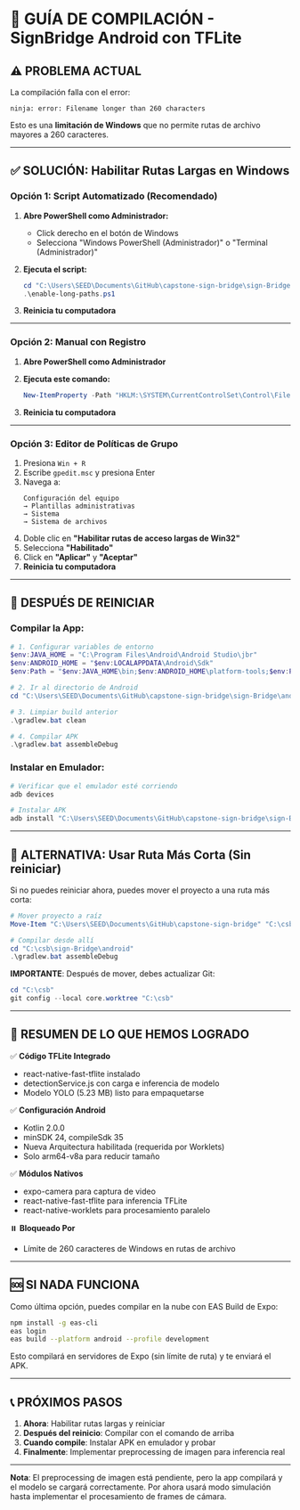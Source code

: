 # 🚀 GUÍA DE COMPILACIÓN - SignBridge Android con TFLite

## ⚠️ PROBLEMA ACTUAL

La compilación falla con el error:
```
ninja: error: Filename longer than 260 characters
```

Esto es una **limitación de Windows** que no permite rutas de archivo mayores a 260 caracteres.

---

## ✅ SOLUCIÓN: Habilitar Rutas Largas en Windows

### **Opción 1: Script Automatizado (Recomendado)**

1. **Abre PowerShell como Administrador:**
   - Click derecho en el botón de Windows
   - Selecciona "Windows PowerShell (Administrador)" o "Terminal (Administrador)"

2. **Ejecuta el script:**
   ```powershell
   cd "C:\Users\SEED\Documents\GitHub\capstone-sign-bridge\sign-Bridge"
   .\enable-long-paths.ps1
   ```

3. **Reinicia tu computadora**

---

### **Opción 2: Manual con Registro**

1. **Abre PowerShell como Administrador**

2. **Ejecuta este comando:**
   ```powershell
   New-ItemProperty -Path "HKLM:\SYSTEM\CurrentControlSet\Control\FileSystem" -Name "LongPathsEnabled" -Value 1 -PropertyType DWORD -Force
   ```

3. **Reinicia tu computadora**

---

### **Opción 3: Editor de Políticas de Grupo**

1. Presiona `Win + R`
2. Escribe `gpedit.msc` y presiona Enter
3. Navega a: 
   ```
   Configuración del equipo
   → Plantillas administrativas
   → Sistema
   → Sistema de archivos
   ```
4. Doble clic en **"Habilitar rutas de acceso largas de Win32"**
5. Selecciona **"Habilitado"**
6. Click en **"Aplicar"** y **"Aceptar"**
7. **Reinicia tu computadora**

---

## 🔧 DESPUÉS DE REINICIAR

### **Compilar la App:**

```powershell
# 1. Configurar variables de entorno
$env:JAVA_HOME = "C:\Program Files\Android\Android Studio\jbr"
$env:ANDROID_HOME = "$env:LOCALAPPDATA\Android\Sdk"
$env:Path = "$env:JAVA_HOME\bin;$env:ANDROID_HOME\platform-tools;$env:Path"

# 2. Ir al directorio de Android
cd "C:\Users\SEED\Documents\GitHub\capstone-sign-bridge\sign-Bridge\android"

# 3. Limpiar build anterior
.\gradlew.bat clean

# 4. Compilar APK
.\gradlew.bat assembleDebug
```

### **Instalar en Emulador:**

```powershell
# Verificar que el emulador esté corriendo
adb devices

# Instalar APK
adb install "C:\Users\SEED\Documents\GitHub\capstone-sign-bridge\sign-Bridge\android\app\build\outputs\apk\debug\app-debug.apk"
```

---

## 📱 ALTERNATIVA: Usar Ruta Más Corta (Sin reiniciar)

Si no puedes reiniciar ahora, puedes mover el proyecto a una ruta más corta:

```powershell
# Mover proyecto a raíz
Move-Item "C:\Users\SEED\Documents\GitHub\capstone-sign-bridge" "C:\csb"

# Compilar desde allí
cd "C:\csb\sign-Bridge\android"
.\gradlew.bat assembleDebug
```

**IMPORTANTE**: Después de mover, debes actualizar Git:
```powershell
cd "C:\csb"
git config --local core.worktree "C:\csb"
```

---

## 🎯 RESUMEN DE LO QUE HEMOS LOGRADO

✅ **Código TFLite Integrado**
- react-native-fast-tflite instalado
- detectionService.js con carga e inferencia de modelo
- Modelo YOLO (5.23 MB) listo para empaquetarse

✅ **Configuración Android**
- Kotlin 2.0.0
- minSDK 24, compileSdk 35
- Nueva Arquitectura habilitada (requerida por Worklets)
- Solo arm64-v8a para reducir tamaño

✅ **Módulos Nativos**
- expo-camera para captura de video
- react-native-fast-tflite para inferencia TFLite
- react-native-worklets para procesamiento paralelo

⏸️ **Bloqueado Por**
- Límite de 260 caracteres de Windows en rutas de archivo

---

## 🆘 SI NADA FUNCIONA

Como última opción, puedes compilar en la nube con EAS Build de Expo:

```bash
npm install -g eas-cli
eas login
eas build --platform android --profile development
```

Esto compilará en servidores de Expo (sin límite de ruta) y te enviará el APK.

---

## 📞 PRÓXIMOS PASOS

1. **Ahora**: Habilitar rutas largas y reiniciar
2. **Después del reinicio**: Compilar con el comando de arriba
3. **Cuando compile**: Instalar APK en emulador y probar
4. **Finalmente**: Implementar preprocessing de imagen para inferencia real

---

**Nota**: El preprocessing de imagen está pendiente, pero la app compilará y el modelo se cargará correctamente. Por ahora usará modo simulación hasta implementar el procesamiento de frames de cámara.
